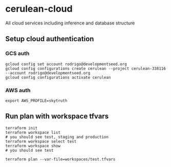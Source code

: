 # cerulean-cloud
All cloud services including inference and database structure

## Setup cloud authentication
### GCS auth
```
gcloud config set account rodrigo@developmentseed.org
gcloud config configurations create cerulean --project cerulean-338116 --account rodrigo@developmentseed.org
gcloud config configurations activate cerulean
```
### AWS auth
```
export AWS_PROFILE=skytruth
```

## Run plan with workspace tfvars
```
terraform init
terraform workspace list
# you should see test, staging and production
terraform workspace select test
terraform workspace show 
# you should see test
```

```
terraform plan --var-file=workspaces/test.tfvars
```